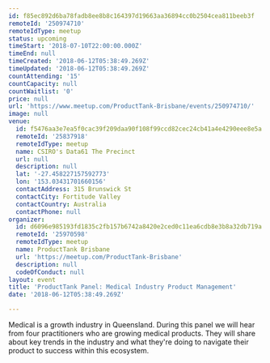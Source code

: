 ```yaml
---
id: f85ec892d6ba78fadb8ee8b8c164397d19663aa36894cc0b2504cea811beeb3f
remoteId: '250974710'
remoteIdType: meetup
status: upcoming
timeStart: '2018-07-10T22:00:00.000Z'
timeEnd: null
timeCreated: '2018-06-12T05:38:49.269Z'
timeUpdated: '2018-06-12T05:38:49.269Z'
countAttending: '15'
countCapacity: null
countWaitlist: '0'
price: null
url: 'https://www.meetup.com/ProductTank-Brisbane/events/250974710/'
image: null
venue:
  id: f5476aa3e7ea5f0cac39f209daa90f108f99ccd82cec24cb41a4e4290eee8e5a
  remoteId: '25837918'
  remoteIdType: meetup
  name: CSIRO's Data61 The Precinct
  url: null
  description: null
  lat: '-27.458227157592773'
  lon: '153.03431701660156'
  contactAddress: 315 Brunswick St
  contactCity: Fortitude Valley
  contactCountry: Australia
  contactPhone: null
organizer:
  id: d6096e985193fd1835c2fb157b6742a8420e2ced0c11ea6cdb8e3b8a32db719a
  remoteId: '25970598'
  remoteIdType: meetup
  name: ProductTank Brisbane
  url: 'https://meetup.com/ProductTank-Brisbane'
  description: null
  codeOfConduct: null
layout: event
title: 'ProductTank Panel: Medical Industry Product Management'
date: '2018-06-12T05:38:49.269Z'

---
```

<p>Medical is a growth industry in Queensland. During this panel we will hear from four practitioners who are growing medical products. They will share about key trends in the industry and what they're doing to navigate their product to success within this ecosystem.</p>
